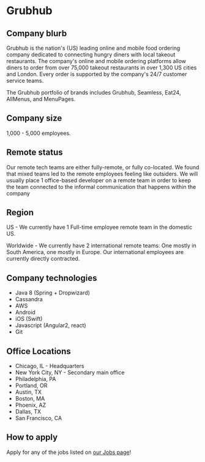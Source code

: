 # Grubhub

## Company blurb

Grubhub is the nation's (US) leading online and mobile food ordering company dedicated to connecting hungry diners with local takeout restaurants.
The company's online and mobile ordering platforms allow diners to order from over 75,000 takeout restaurants in over 1,300 US cities and London.
Every order is supported by the company's 24/7 customer service teams.

The Grubhub portfolio of brands includes Grubhub, Seamless, Eat24, AllMenus, and MenuPages.


## Company size

1,000 - 5,000 employees.

## Remote status

Our remote tech teams are either fully-remote, or fully co-located. 
We found that mixed teams led to the remote employees feeling like outsiders.
We will usually place 1 office-based developer on a remote team in order to keep the team connected to the informal communication that happens within the company

## Region

US - We currently have 1 Full-time employee remote team in the domestic US.

Worldwide - We currently have 2 international remote teams: One mostly in South America, one mostly in Europe. 
Our international employees are currently directly contracted.

## Company technologies

- Java 8 (Spring + Dropwizard)
- Cassandra
- AWS
- Android
- iOS (Swift)
- Javascript (Angular2, react)
- Git

## Office Locations

- Chicago, IL - Headquarters
- New York City, NY - Secondary main office
- Philadelphia, PA
- Portland, OR
- Austin, TX
- Boston, MA
- Phoenix, AZ
- Dallas, TX
- San Francisco, CA

## How to apply

Apply for any of the jobs listed on [our Jobs page](https://careers.grubhub.com/)!
